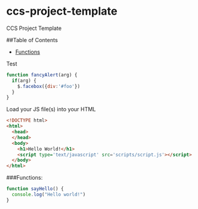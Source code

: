 # ccs-project-template
CCS Project Template

##Table of Contents
- [Functions](#functions)

Test 
```javascript
function fancyAlert(arg) {
  if(arg) {
    $.facebox({div:'#foo'})
  }
}
```

Load your JS file(s) into your HTML

```html
<!DOCTYPE html>
<html>
  <head>
  </head>
  <body>
    <h1>Hello World!</h1>
    <script type='text/javascript' src='scripts/script.js'></script>
  </body>
</html>
```

###Functions:
```javascript
function sayHello() {
  console.log("Hello world!")
}
```
